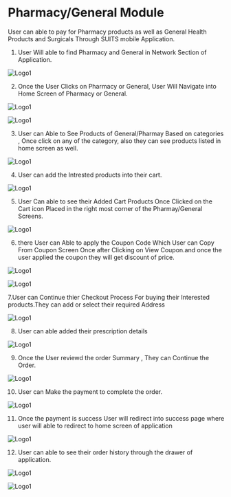 # Pharmacy/General Module

User can able to pay for Pharmacy products as well as General Health Products and Surgicals Through SUITS mobile Application.

1. User Will able to find Pharmacy and General in Network Section of Application.

![Logo1](./images/mobile/lab-module/Lab0.jpg)

2. Once the User Clicks on Pharmacy or General, User Will Navigate into Home Screen of Pharmacy or General.

![Logo1](./images/mobile/pharma/pharma1.jpg)

![Logo1](./images/mobile/pharma/pharma2.jpg)

3. User can Able to See Products of General/Pharmay Based on categories , Once click on any of the category, also they can see products listed in home screen as well.

![Logo1](./images/mobile/pharma/pharma3.jpg)

4. User can add the Intrested products into their cart.

![Logo1](./images/mobile/pharma/pharma4.jpg)

5. User Can able to see their Added Cart Products Once Clicked on the Cart icon Placed in the right most corner of the Pharmay/General Screens.

![Logo1](./images/mobile/pharma/pharma5.jpg)

6. there User can Able to apply the Coupon Code Which User can Copy From Coupon Screen Once after Clicking on View Coupon.and once the user applied the coupon they will get discount of price.

![Logo1](./images/mobile/pharma/pharma6.jpg)

![Logo1](./images/mobile/pharma/pharma7.jpg)

7.User can Continue thier Checkout Process For buying their Interested products.They can add or select their required Address

![Logo1](./images/mobile/pharma/pharma8.jpg)

8. User can able added their prescription details

![Logo1](./images/mobile/pharma/pharma9.jpg)

9. Once the User reviewd the order Summary , They can Continue the Order.

![Logo1](./images/mobile/pharma/pharma10.jpg)

10. User can Make the payment to complete the order.

![Logo1](./images/mobile/pharma/pharma11.jpg)

11. Once the payment is success User will redirect into success page where user will able to redirect to home screen of application

![Logo1](./images/mobile/pharma/pharma12.jpg)

12. User can able to see their order history through the drawer of application.

![Logo1](./images/mobile/pharma/pharma13.jpg)

![Logo1](./images/mobile/pharma/pharma14.jpg)
